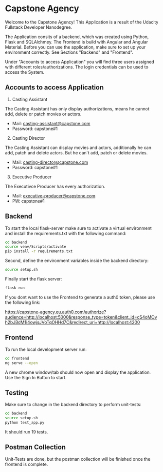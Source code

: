 # Capstone Agency

Welcome to the Capstone Agency! This Application is a result of the Udacity Fullstack Developer Nanodegree.

The Application consits of a backend, which was created using Python, Flask and SQLAlchmey. The Frontend is build with Angular and Angular Material. Before you can use the application, make sure to set up your environment correctly. See Sections "Backend" and "Frontend".

Under "Accounts to access Application" you will find three users assigned with different roles/authorizations. The login credentials can be used to access the System.

## Accounts to access Application

1. Casting Assistant

The Casting Assistant has only display authorizations, means he cannot add, delete or patch movies or actors.

- Mail: casting-assistant@capstone.com
- Password: capstone#1

2. Casting Director

The Casting Assistant can display movies and actors, additionally he can add, patch and delete actors. But he can´t add, patch or delete movies.

- Mail: casting-director@capstone.com
- Password: capstone#1

3. Executive Producer

The Executivce Producer has every authorization.

- Mail: executive-producer@capstone.com
- PW: capstone#1

## Backend

To start the local flask-server make sure to activate a virtual environment and install the requirements.txt with the following command:

```bash
cd backend
source venv/Scripts/activate
pip install -r requirements.txt
```

Second, define the environment variables inside the backend directory:

```bash
source setup.sh
```

Finally start the flask server:

```bash
flask run
```

If you dont want to use the Frontend to generate a auth0 token, please use the following link:

https://capstone-agency.eu.auth0.com/authorize?audience=http://localhost:5000&response_type=token&client_id=cS4oMOvh2bJBdM1i4owjsJVoTqOHHd7C&redirect_uri=http://localhost:4200

## Frontend

To run the local development server run:

```bash
cd frontend
ng serve --open
```

A new chrome window/tab should now open and display the application. Use the Sign In Button to start.

## Testing

Make sure to change in the backend directory to perform unit-tests:

```bash
cd backend
source setup.sh
python test_app.py
```

It should run 19 tests.

## Postman Collection

Unit-Tests are done, but the postman collection will be finished once the frontend is complete.
